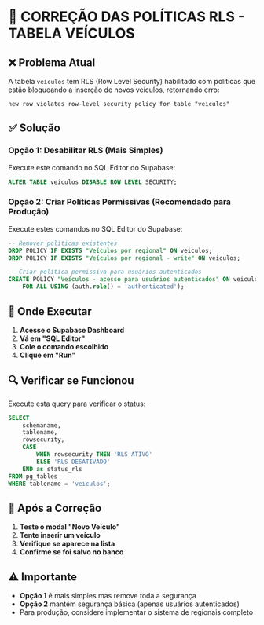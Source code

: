 # 🔧 CORREÇÃO DAS POLÍTICAS RLS - TABELA VEÍCULOS

## ❌ Problema Atual
A tabela `veiculos` tem RLS (Row Level Security) habilitado com políticas que estão bloqueando a inserção de novos veículos, retornando erro:
```
new row violates row-level security policy for table "veiculos"
```

## ✅ Solução

### Opção 1: Desabilitar RLS (Mais Simples)
Execute este comando no SQL Editor do Supabase:

```sql
ALTER TABLE veiculos DISABLE ROW LEVEL SECURITY;
```

### Opção 2: Criar Políticas Permissivas (Recomendado para Produção)
Execute estes comandos no SQL Editor do Supabase:

```sql
-- Remover políticas existentes
DROP POLICY IF EXISTS "Veículos por regional" ON veiculos;
DROP POLICY IF EXISTS "Veículos por regional - write" ON veiculos;

-- Criar política permissiva para usuários autenticados
CREATE POLICY "Veículos - acesso para usuários autenticados" ON veiculos
    FOR ALL USING (auth.role() = 'authenticated');
```

## 📍 Onde Executar

1. **Acesse o Supabase Dashboard**
2. **Vá em "SQL Editor"**
3. **Cole o comando escolhido**
4. **Clique em "Run"**

## 🔍 Verificar se Funcionou

Execute esta query para verificar o status:

```sql
SELECT 
    schemaname, 
    tablename, 
    rowsecurity,
    CASE 
        WHEN rowsecurity THEN 'RLS ATIVO'
        ELSE 'RLS DESATIVADO'
    END as status_rls
FROM pg_tables 
WHERE tablename = 'veiculos';
```

## 🚀 Após a Correção

1. **Teste o modal "Novo Veículo"**
2. **Tente inserir um veículo**
3. **Verifique se aparece na lista**
4. **Confirme se foi salvo no banco**

## ⚠️ Importante

- **Opção 1** é mais simples mas remove toda a segurança
- **Opção 2** mantém segurança básica (apenas usuários autenticados)
- Para produção, considere implementar o sistema de regionais completo

